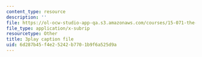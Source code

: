 ```yaml
---
content_type: resource
description: ''
file: https://ol-ocw-studio-app-qa.s3.amazonaws.com/courses/15-071-the-analytics-edge-spring-2017/6d287b45f4e25242b7701b9f6a525d9a_3cN7bSffVm4.vtt
file_type: application/x-subrip
resourcetype: Other
title: 3play caption file
uid: 6d287b45-f4e2-5242-b770-1b9f6a525d9a
---
```

